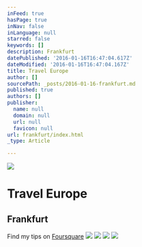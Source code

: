 ```yaml
---
inFeed: true
hasPage: true
inNav: false
inLanguage: null
starred: false
keywords: []
description: Frankfurt
datePublished: '2016-01-16T16:47:04.617Z'
dateModified: '2016-01-16T16:47:04.167Z'
title: Travel Europe
author: []
sourcePath: _posts/2016-01-16-frankfurt.md
published: true
authors: []
publisher:
  name: null
  domain: null
  url: null
  favicon: null
url: frankfurt/index.html
_type: Article

---
```

![](https://s3-us-west-2.amazonaws.com/the-grid-img/p/29bb6ba665d3a7c8d8c827954ea19914f0c5c4ac.jpg)

# Travel Europe

## Frankfurt

Find my tips on [Foursquare][0]
![](https://the-grid-user-content.s3-us-west-2.amazonaws.com/8470799b-15b0-4f88-99ab-1601d7c91435.jpg)
![](https://the-grid-user-content.s3-us-west-2.amazonaws.com/b6b78fde-3999-4a94-bef8-dc632c3464c1.jpg)
![](https://the-grid-user-content.s3-us-west-2.amazonaws.com/2b380f66-1793-42b5-9ed7-4f8395a01062.jpg)
![](https://the-grid-user-content.s3-us-west-2.amazonaws.com/8fe955f6-c189-4e8c-aec7-05159f9d2f3a.jpg)

[0]: https://de.foursquare.com/skylinelady/list/fra